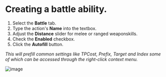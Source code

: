 # Creating a battle ability.
1. Select the **Battle** tab.
2. Type the action's **Name** into the textbox.
3. Adjust the **Distance** slider for melee or ranged weaponskills.
4. Check the **Enabled** checkbox.
5. Click the **Autofill** button.

*This will prefill common settings like TPCost, Prefix, Target and Index some of which can be accessed through the right-click context menu.*

![image](https://cloud.githubusercontent.com/assets/5349608/16570560/912ef286-4215-11e6-9eff-9d45de51bed5.png)